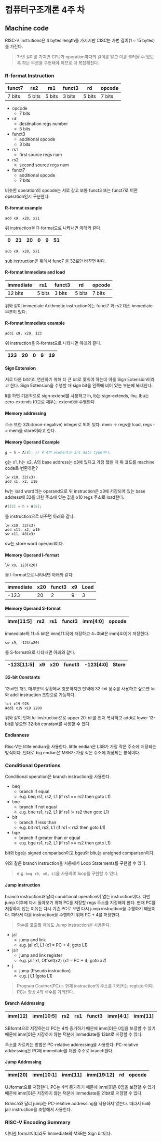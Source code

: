 # 컴퓨터구조개론 4주 차

## Machine code

RISC-V instrutions은 4 bytes length를 가지지만 CISC는 가변 길이(1 ~ 15 bytes)를 가진다.

> 가변 길이를 가지면 CPU가 operation마다의 길이를 알고 이를 불러올 수 있도록 하는 부분을 구현해야 하므로 더 복잡해진다.

### R-format Instruction

|funct7|rs2|rs1|funct3|rd|opcode|
|-|-|-|-|-|-|
|7 bits|5 bits|5 bits|3 bits|5 bits|7 bits|

- opcode
  - 7 bits
- rd
  - destination regs number
  - 5 bits
- funct3
  - additional opcode
  - 3 bits
- rs1
  - first source regs num
- rs2
  - second source regs num
- funct7
  - additional opcode
  - 7 bits

비슷한 operation의 opcode는 서로 같고 보통 funct3 또는 funct7로 어떤 operation인지 구분한다.

#### R-format example

``` risc
add x9, x20, x21
```

위 instruction을  R-format으로 나타내면 아래와 같다.

|0|21|20|0|9|51|
|-|-|-|-|-|-|

``` risc
sub x9, x20, x21
```

sub instruction은 위에서 func7 을 32로만 바꾸면 된다.

#### R-format Immediate and load

|immediate|rs1|funct3|rd|opcode|
|-|-|-|-|-|
|12 bits|5 bits|3 bits|5 bits|7 bits|

위와 같이 immediate Arithmetic instruction에는 funct7 과 rs2 대신 immediate 부분이 있다.

#### R-format Immediate example

``` risc
addi x9, x20, 123
```

위 instruction을  R-format으로 나타내면 아래와 같다.

|123|20|0|9|19|
|-|-|-|-|-|

#### Sign Extension

서로 다른 bit끼리 연산하기 위해 더 큰 bit로 맞춰야 하는데 이를 Sign Extension이라고 한다. Sign Extension을 수행할 때 sign bit을 왼쪽에 비어 있는 부분에 복제한다.

li를 하면 기본적으로 sign-extend를 사용하고 lh, lb는 sign-extends, lhu, lbu는 zero-extends (0으로 채우는 extend)을 수행한다.

#### Memory addressing

주소 또한 32bit(non-negative) integer로 되어 있다. mem -> regs를 load, regs -> mem을 store이라고 한다.

#### Memory Operand Example

``` c
g = h + A[8]; // # A의 element는 int data type이다.
```

g는 x1, h는 x2, A의 base address는 x3에 있다고 가정 했을 때 위 코드를 machine code로 변환하면?

``` risc
lw x10, 32(x3)
add x1, x2, x10
```

lw는 load word라는 operand으로 위 instruction은 x3에 저장되어 있는 base address에 32를 더한 주소에 있는 값을 x10 regs 주소로 load한다.

``` c
A[12] = h + A[8];
````

를 instruction으로 바꾸면 아래와 같다.

``` risc
lw x10, 32(x3)
add x11, x2, x10
sw x11, 48(x3)
```

sw는 store word operand이다.

#### Memory Operand I-format

``` risc
lw x9, 123(x20)
```

을 I-format으로 나타내면 아래와 같다.

|immediate|x20|funct3|x9|Load|
|-|-|-|-|-|
|-123|20|2|9|3|

#### Memory Operand S-format

|imm[11:5]|rs2|rs1|funct3|imm[4:0]|opcode|
|-|-|-|-|-|-|

immediate의 11~5 bit은 imm[11:5]에 저장하고 4~0bit은 imm[4:0]에 저장한다.

``` risc
sw x9, -123(x20)
```

를 S-format으로 나타내면 아래와 같다.

|-123[11:5]|x9|x20|funct3|-123[4:0]|Store|
|-|-|-|-|-|-|

#### 32-bit Constants

12bit만 해도 대부분의 상황에서 충분하지만 만약에 32-bit 상수를 사용하고 싶으면 lui와 addi instruction 조합으로 가능하다.

``` risc
lui x19 976
addi x19 x19 1280
```

위와 같이 먼저 lui instruction으로 upper 20-bit를 먼저 복사하고 addi로 lower 12-bit를 넣으면 32-bit constant를 사용할 수 있다.

#### Endianness

Risc-V는 little endian을 사용한다. little endian은 LSB가 가장 작은 주소에 저장되는 방식이다. 반대로 big endian은 MSB가 가장 작은 주소에 저장되는 방식이다.

### Conditional Operations

Conditional operation은 branch instruction을 사용한다.

- beq
  - branch if equal
  - e.g. beq rs1, rs2, L1 (if rs1 == rs2 then goto L1)
- bne
  - branch if not equal
  - e.g. bne rs1, rs2, L1 (if rs1 != rs2 then goto L1)
- blt
  - branch if less than
  - e.g. blt rs1, rs2, L1 (if rs1 < rs2 then goto L1)
- bge
  - branch if greater than or equal
  - e.g. bge rs1, rs2, L1 (if rs1 >= rs2 then goto L1)

blt와 bge는 signed comparison이고 bgeu와 bltu는 unsigned comparison이다.

위와 같은 branch instruction을 사용해서 Loop Statements를 구현할 수 있다.

> e.g. `beq x0, x0, L1`을 사용하여 loop를 구현할 수 있다.

#### Jump Instruction

branch instruction과 달리 conditional operation이 없는 instruction이다. 다만 jump 이후에 다시 돌아오기 위해 PC를 저장할 regs 주소를 지정해야 한다. 현재 PC를 저장하지 않는 이유는 다시 기존 PC로 오면 다시 jump instruction을 수행하기 때문이다. 따라서 다음 instruction을 수행하기 위해 PC + 4를 저장한다.

> 함수를 호출할 때에도 Jump instruction을 사용한다.

- jal
  - jump and link
  - e.g. jal x1, L1 (x1 = PC + 4; goto L1)
- jalr
  - jump and link register
  - e.g. jalr x1, Offset(x2) (x1 = PC + 4; goto x2)
- j
  - jump (Pseudo instruction)
  - e.g. j L1 (goto L1)

> Program Coutner(PC)는 현재 instruction의 주소를 가리키는 register이다. PC는 항상 4의 배수를 가리킨다.

#### Branch Addressing

|imm[12]|imm[10:5]|rs2|rs1|funct3|imm[4:1]|imm[11]|opcode|
|-|-|-|-|-|-|-|-|

SBformt으로 저장하는데 PC는 4씩 증가하기 때문에 imm[0]은 0임을 보장할 수 있기 때문에 imm[0]은 저장하지 않는 덕분에 immediate를 13bit로 저장할 수 있다.

주소를 가르키는 방법은 PC-relative addressing을 사용한다. PC-relative addressing은 PC에 immediate를 더한 주소로 branch한다.

#### Jump Addressing

|imm[20]|imm[10:1]|imm[11]|imm[19:12]|rd|opcode|
|-|-|-|-|-|-|

UJformat으로 저장한다. PC는 4씩 증가하기 때문에 imm[0]은 0임을 보장할 수 있기 때문에 imm[0]은 저장하지 않는 덕분에 immediate를 21bit로 저장할 수 있다. 

Branch와 달리 jump는 PC-relative addressing을 사용하지 않는다. 따라서 lui와 jalr instruction을 조합해서 사용한다.

### RISC-V Encoding Summary

어떠한 format이더라도 Immediate의 MSB는 Sign bit이다.
